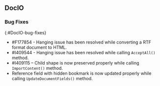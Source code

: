 ## DocIO

### Bug Fixes
{:#DocIO-bug-fixes}

* \#F177854 - Hanging issue has been resolved while converting a RTF format document to HTML. 
* \#I409544 - Hanging issue has been resolved while calling `AcceptAll()` method.
* \#I409115 – Child shape is now preserved properly while calling `ImportContent()` method.
* Reference field with hidden bookmark is now updated properly while calling `UpdateDocumentFields()` method.